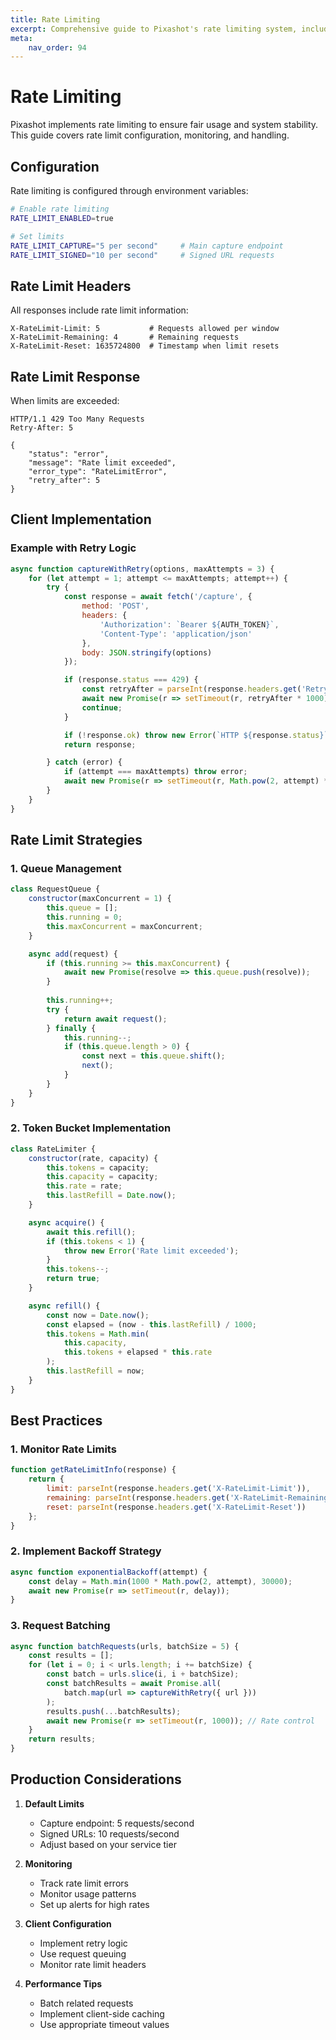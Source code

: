 ```yaml
---
title: Rate Limiting
excerpt: Comprehensive guide to Pixashot's rate limiting system, including configuration, monitoring, and best practices for handling rate limits.
meta:
    nav_order: 94
---
```


# Rate Limiting

Pixashot implements rate limiting to ensure fair usage and system stability. This guide covers rate limit configuration, monitoring, and handling.

## Configuration

Rate limiting is configured through environment variables:

```bash
# Enable rate limiting
RATE_LIMIT_ENABLED=true

# Set limits
RATE_LIMIT_CAPTURE="5 per second"     # Main capture endpoint
RATE_LIMIT_SIGNED="10 per second"     # Signed URL requests
```

## Rate Limit Headers

All responses include rate limit information:

```http
X-RateLimit-Limit: 5           # Requests allowed per window
X-RateLimit-Remaining: 4       # Remaining requests
X-RateLimit-Reset: 1635724800  # Timestamp when limit resets
```

## Rate Limit Response

When limits are exceeded:

```http
HTTP/1.1 429 Too Many Requests
Retry-After: 5

{
    "status": "error",
    "message": "Rate limit exceeded",
    "error_type": "RateLimitError",
    "retry_after": 5
}
```

## Client Implementation

### Example with Retry Logic

```javascript
async function captureWithRetry(options, maxAttempts = 3) {
    for (let attempt = 1; attempt <= maxAttempts; attempt++) {
        try {
            const response = await fetch('/capture', {
                method: 'POST',
                headers: {
                    'Authorization': `Bearer ${AUTH_TOKEN}`,
                    'Content-Type': 'application/json'
                },
                body: JSON.stringify(options)
            });

            if (response.status === 429) {
                const retryAfter = parseInt(response.headers.get('Retry-After') || '5');
                await new Promise(r => setTimeout(r, retryAfter * 1000));
                continue;
            }

            if (!response.ok) throw new Error(`HTTP ${response.status}`);
            return response;

        } catch (error) {
            if (attempt === maxAttempts) throw error;
            await new Promise(r => setTimeout(r, Math.pow(2, attempt) * 1000));
        }
    }
}
```

## Rate Limit Strategies

### 1. Queue Management
```javascript
class RequestQueue {
    constructor(maxConcurrent = 1) {
        this.queue = [];
        this.running = 0;
        this.maxConcurrent = maxConcurrent;
    }

    async add(request) {
        if (this.running >= this.maxConcurrent) {
            await new Promise(resolve => this.queue.push(resolve));
        }
        
        this.running++;
        try {
            return await request();
        } finally {
            this.running--;
            if (this.queue.length > 0) {
                const next = this.queue.shift();
                next();
            }
        }
    }
}
```

### 2. Token Bucket Implementation
```javascript
class RateLimiter {
    constructor(rate, capacity) {
        this.tokens = capacity;
        this.capacity = capacity;
        this.rate = rate;
        this.lastRefill = Date.now();
    }

    async acquire() {
        await this.refill();
        if (this.tokens < 1) {
            throw new Error('Rate limit exceeded');
        }
        this.tokens--;
        return true;
    }

    async refill() {
        const now = Date.now();
        const elapsed = (now - this.lastRefill) / 1000;
        this.tokens = Math.min(
            this.capacity,
            this.tokens + elapsed * this.rate
        );
        this.lastRefill = now;
    }
}
```

## Best Practices

### 1. Monitor Rate Limits
```javascript
function getRateLimitInfo(response) {
    return {
        limit: parseInt(response.headers.get('X-RateLimit-Limit')),
        remaining: parseInt(response.headers.get('X-RateLimit-Remaining')),
        reset: parseInt(response.headers.get('X-RateLimit-Reset'))
    };
}
```

### 2. Implement Backoff Strategy
```javascript
async function exponentialBackoff(attempt) {
    const delay = Math.min(1000 * Math.pow(2, attempt), 30000);
    await new Promise(r => setTimeout(r, delay));
}
```

### 3. Request Batching
```javascript
async function batchRequests(urls, batchSize = 5) {
    const results = [];
    for (let i = 0; i < urls.length; i += batchSize) {
        const batch = urls.slice(i, i + batchSize);
        const batchResults = await Promise.all(
            batch.map(url => captureWithRetry({ url }))
        );
        results.push(...batchResults);
        await new Promise(r => setTimeout(r, 1000)); // Rate control
    }
    return results;
}
```

## Production Considerations

1. **Default Limits**
    - Capture endpoint: 5 requests/second
    - Signed URLs: 10 requests/second
    - Adjust based on your service tier

2. **Monitoring**
    - Track rate limit errors
    - Monitor usage patterns
    - Set up alerts for high rates

3. **Client Configuration**
    - Implement retry logic
    - Use request queuing
    - Monitor rate limit headers

4. **Performance Tips**
    - Batch related requests
    - Implement client-side caching
    - Use appropriate timeout values
